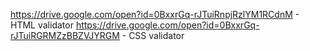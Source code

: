https://drive.google.com/open?id=0BxxrGq-rJTuiRnpjRzlYM1RCdnM - HTML validator
https://drive.google.com/open?id=0BxxrGq-rJTuiRGRMZzBBZVJYRGM - CSS validator
